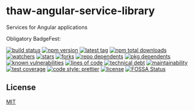 # thaw-angular-service-library
Services for Angular applications

Obligatory BadgeFest:

[![build status][build-status-badge-image]][build-status-url]
[![npm version][npm-version-badge-image]][npm-version-url]
[![latest tag][latest-tag-badge-image]][latest-tag-url]
[![npm total downloads][npm-total-downloads-badge-image]][npm-total-downloads-url]
[![watchers][watchers-badge-image]][watchers-url]
[![stars][stars-badge-image]][stars-url]
[![forks][forks-badge-image]][forks-url]
[![repo dependents][repo-dependents-badge-image]][repo-dependents-url]
[![pkg dependents][pkg-dependents-badge-image]][pkg-dependents-url]
[![known vulnerabilities][known-vulnerabilities-badge-image]][known-vulnerabilities-url]
[![lines of code][lines-of-code-badge-image]][lines-of-code-url]
[![technical debt][technical-debt-badge-image]][technical-debt-url]
[![maintainability][maintainability-badge-image]][maintainability-url]
[![test coverage][test-coverage-badge-image]][test-coverage-url]
[![code style: prettier][prettier-badge-image]][prettier-url]
[![license][license-badge-image]][license-url]
[![FOSSA Status][fossa-badge-image]][fossa-badge-url]

## License
[MIT](https://choosealicense.com/licenses/mit/)

[build-status-badge-image]: https://secure.travis-ci.org/tom-weatherhead/thaw-angular-service-library.svg
[build-status-url]: https://travis-ci.org/tom-weatherhead/thaw-angular-service-library
[npm-version-badge-image]: https://img.shields.io/npm/v/thaw-angular-service-library.svg
[npm-version-url]: https://www.npmjs.com/package/thaw-angular-service-library
[latest-tag-badge-image]: https://badgen.net/github/tag/tom-weatherhead/thaw-angular-service-library
[latest-tag-url]: https://github.com/tom-weatherhead/thaw-angular-service-library/tags
[npm-total-downloads-badge-image]: https://img.shields.io/npm/dt/thaw-angular-service-library.svg
[npm-total-downloads-url]: https://www.npmjs.com/package/thaw-angular-service-library
[watchers-badge-image]: https://badgen.net/github/watchers/tom-weatherhead/thaw-angular-service-library
[watchers-url]: https://github.com/tom-weatherhead/thaw-angular-service-library/watchers
[stars-badge-image]: https://badgen.net/github/stars/tom-weatherhead/thaw-angular-service-library
[stars-url]: https://github.com/tom-weatherhead/thaw-angular-service-library/stargazers
[forks-badge-image]: https://badgen.net/github/forks/tom-weatherhead/thaw-angular-service-library
[forks-url]: https://github.com/tom-weatherhead/thaw-angular-service-library/network/members
[repo-dependents-badge-image]: https://badgen.net/github/dependents-repo/tom-weatherhead/thaw-angular-service-library
[repo-dependents-url]: https://badgen.net/github/dependents-repo/tom-weatherhead/thaw-angular-service-library
[pkg-dependents-badge-image]: https://badgen.net/github/dependents-pkg/tom-weatherhead/thaw-angular-service-library
[pkg-dependents-url]: https://badgen.net/github/dependents-pkg/tom-weatherhead/thaw-angular-service-library
[commits-badge-image]: https://badgen.net/github/commits/tom-weatherhead/thaw-angular-service-library
[commits-url]: https://github.com/tom-weatherhead/thaw-angular-service-library/commits/master
[last-commit-badge-image]: https://badgen.net/github/last-commit/tom-weatherhead/thaw-angular-service-library
[last-commit-url]: https://badgen.net/github/last-commit/tom-weatherhead/thaw-angular-service-library
[types-badge-image]: https://badgen.net/npm/types/thaw-angular-service-library
[types-url]: https://badgen.net/npm/types/thaw-angular-service-library
[install-size-badge-image]: https://badgen.net/packagephobia/install/thaw-angular-service-library
[install-size-url]: https://badgen.net/packagephobia/install/thaw-angular-service-library
[known-vulnerabilities-badge-image]: https://snyk.io/test/github/tom-weatherhead/thaw-angular-service-library/badge.svg?targetFile=package.json&package-lock.json
[known-vulnerabilities-url]: https://snyk.io/test/github/tom-weatherhead/thaw-angular-service-library?targetFile=package.json&package-lock.json
[lines-of-code-badge-image]: https://badgen.net/codeclimate/loc/tom-weatherhead/thaw-angular-service-library
[lines-of-code-url]: https://badgen.net/codeclimate/loc/tom-weatherhead/thaw-angular-service-library
[technical-debt-badge-image]: https://badgen.net/codeclimate/tech-debt/tom-weatherhead/thaw-angular-service-library
[technical-debt-url]: https://badgen.net/codeclimate/tech-debt/tom-weatherhead/thaw-angular-service-library
[maintainability-badge-image]: https://api.codeclimate.com/v1/badges/b23bd2f3e041721b79a8/maintainability
[maintainability-url]: https://codeclimate.com/github/tom-weatherhead/thaw-angular-service-library/maintainability
[test-coverage-badge-image]: https://api.codeclimate.com/v1/badges/b23bd2f3e041721b79a8/test_coverage
[test-coverage-url]: https://codeclimate.com/github/tom-weatherhead/thaw-angular-service-library/test_coverage
[prettier-badge-image]: https://img.shields.io/badge/code_style-prettier-ff69b4.svg?style=flat-square
[prettier-url]: https://github.com/prettier/prettier
[license-badge-image]: https://img.shields.io/github/license/mashape/apistatus.svg
[license-url]: https://github.com/tom-weatherhead/thaw-angular-service-library/blob/master/LICENSE
[fossa-badge-image]: https://app.fossa.io/api/projects/git%2Bhttps%3A%2F%2Fgithub.com%2Fmoment%2Fmoment.svg?type=shield
[fossa-badge-url]: https://app.fossa.io/projects/git%2Bhttps%3A%2F%2Fgithub.com%2Fmoment%2Fmoment?ref=badge_shield
